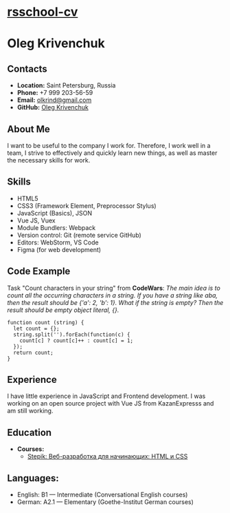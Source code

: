 # __[rsschool-cv](https://olegathor.github.io/rsschool-cv/)__

# __Oleg Krivenchuk__

## __Contacts__
- __Location:__ Saint Petersburg, Russia
- __Phone:__ +7 999 203-56-59
- __Email:__ olkrind@gmail.com
- __GitHub:__ [Oleg Krivenchuk](https://github.com/Olegathor)

## __About Me__
I want to be useful to the company I work for. Therefore, I work well in a team, I strive to effectively and quickly learn new things, as well as master the necessary skills for work.

## __Skills__
- HTML5
- CSS3 (Framework Element, Preprocessor Stylus)
- JavaScript (Basics), JSON
- Vue JS, Vuex
- Module Bundlers: Webpack
- Version control: Git (remote service GitHub)
- Editors: WebStorm, VS Code
- Figma (for web development)

## __Code Example__
Task "Count characters in your string" from __CodeWars__: _The main idea is to count all the occurring characters in a string. If you have a string like aba, then the result should be {'a': 2, 'b': 1}.
What if the string is empty? Then the result should be empty object literal, {}._
```
function count (string) {  
  let count = {};
  string.split('').forEach(function(c) {
    count[c] ? count[c]++ : count[c] = 1;
  });
  return count;
}

```

## __Experience__
I have little experience in JavaScript and Frontend development. I was working on an open source project with Vue JS from KazanExpresss and am still working.

## __Education__ 
- __Courses:__
  - [Stepik: Веб-разработка для начинающих: HTML и CSS](https://stepik.org/cert/900833)

## __Languages:__
- English: B1 — Intermediate (Conversational English courses)
- German: A2.1 — Elementary (Goethe-Institut German courses)
